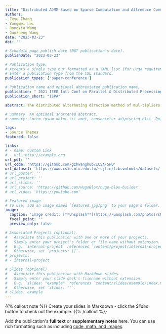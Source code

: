 ```yaml
---
title: "Distributed ADMM Based on Sparse Computation and Allreduce Communication"
authors:
- Zeyu Zhang
- Yongmei Lei
- Dongxia Wang
- Guozheng Wang
date: "2023-03-23"
doi: ""

# Schedule page publish date (NOT publication's date).
publishDate: "2023-03-23"

# Publication type.
# Accepts a single type but formatted as a YAML list (for Hugo requirements).
# Enter a publication type from the CSL standard.
publication_types: ['paper-conference']

# Publication name and optional abbreviated publication name.
publication: " 2021 IEEE Intl Conf on Parallel & Distributed Processing with Applications, Big Data & Cloud Computing, Sustainable Computing & Communications, Social Computing & Networking (ISPA/BDCloud/SocialCom/SustainCom)"
publication_short: "ISPA"

abstract: The distributed alternating direction method of mul-tipliers (ADMM) is an effective algorithm to solve large-scale op-timization problems. However, there are still massive computation and communication cost in distributed ADMM when processing high-dimensional data. To solve this problem, we propose a distributed ADMM with sparse computation and Allreduce communication (SCAC-ADMM) which can process high-dimensional data effectively. In the algorithm, each node optimizes a sub-model of the target model in parallel. Then, the target model is obtained by aggregating all sub-models. The features in the sub-model are named associated features. In SCAC-ADMM, we first design a selecting method of associated features to determine the composition of each sub-model. This method can limit the dimension of the sub-model by setting appropriate parameters, so as to limit the computation cost. Secondly, to reduce the communication traffic caused by transmitting high-dimensional parameters, we propose a novel Allreduce communication model which can only aggregate associated parameters in sub-models. Experiments on high-dimensional datasets show that SCAC-ADMM has less computation cost and higher communication efficiency than traditional distributed ADMM. When solving large-scale logistic regression problem, SCAC-ADMM can reduce the system time by 73% compared with traditional distributed ADMM.

# Summary. An optional shortened abstract.
# summary: Lorem ipsum dolor sit amet, consectetur adipiscing elit. Duis posuere tellus ac convallis placerat. Proin tincidunt magna sed ex sollicitudin condimentum.

tags:
- Source Themes
featured: false

links:
# - name: Custom Link
#   url: http://example.org
url_pdf: ''
url_code: 'https://github.com/gzhwanghub/ICSA-SHU'
url_dataset: 'https://www.csie.ntu.edu.tw/~cjlin/libsvmtools/datasets/'
# url_poster: ''
# url_project: ''
# url_slides: ''
# url_source: 'https://github.com/HugoBlox/hugo-blox-builder'
# url_video: 'https://youtube.com'

# Featured image
# To use, add an image named `featured.jpg/png` to your page's folder. 
image:
  caption: 'Image credit: [**Unsplash**](https://unsplash.com/photos/s9CC2SKySJM)'
  focal_point: ""
  preview_only: false

# Associated Projects (optional).
#   Associate this publication with one or more of your projects.
#   Simply enter your project's folder or file name without extension.
#   E.g. `internal-project` references `content/project/internal-project/index.md`.
#   Otherwise, set `projects: []`.
# projects:
# - internal-project

# Slides (optional).
#   Associate this publication with Markdown slides.
#   Simply enter your slide deck's filename without extension.
#   E.g. `slides: "example"` references `content/slides/example/index.md`.
#   Otherwise, set `slides: ""`.
# slides: example
---
```


{{% callout note %}}
Create your slides in Markdown - click the *Slides* button to check out the example.
{{% /callout %}}

Add the publication's **full text** or **supplementary notes** here. You can use rich formatting such as including [code, math, and images](https://docs.hugoblox.com/content/writing-markdown-latex/).